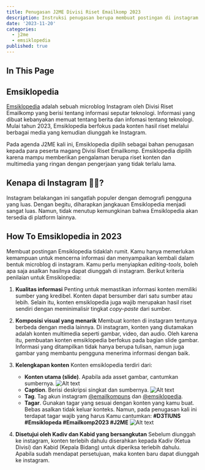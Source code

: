 ```yaml
---
title: Penugasan J2ME Divisi Riset Emailkomp 2023
description: Instruksi penugasan berupa membuat postingan di instagram
date: '2023-11-20'
categories:
  - j2me
  - emsiklopedia
published: true
---
```



## In This Page

## Emsiklopedia
[Emsiklopedia](https://instagram.com/emsiklopedia) adalah sebuah microblog Instagram oleh Divisi Riset Emailkomp yang berisi tentang informasi seputar teknologi. Informasi yang dibuat kebanyakan memuat tentang berita dan infomasi tentang teknologi. Mulai tahun 2023, Emsiklopedia berfokus pada konten hasil riset melalui berbagai media yang kemudian diunggah ke Instagram.

Pada agenda J2ME kali ini, Emsiklopedia dipilih sebagai bahan penugasan kepada para peserta magang Divisi Riset Emailkomp. Emsiklopedia dipilih karena mampu memberikan pengalaman berupa riset konten dan multimedia yang ringan dengan pengerjaan yang tidak terlalu lama.

## Kenapa di Instagram 🤷‍♂️?
Instagram belakangan ini sangatlah populer dengan demografi pengguna yang luas. Dengan begitu, diharapkan jangkauan Emsiklopedia menjadi sangat luas. Namun, tidak menutup kemungkinan bahwa Emsiklopedia akan tersedia di platform lainnya.

## How To Emsiklopedia in 2023
Membuat postingan Emsiklopedia tidaklah rumit. Kamu hanya memerlukan kemampuan untuk mencerna informasi dan menyampaikan kembali dalam bentuk microblog di instagram. Kamu perlu menyiapkan *editing-tools*, boleh apa saja asalkan hasilnya dapat diunggah di instagram. Berikut kriteria penilaian untuk Emsiklopedia:

1. **Kualitas informasi**
	Penting untuk memastikan informasi konten memiliki sumber yang kredibel. Konten dapat bersumber dari satu sumber atau lebih. Selain itu, konten emsiklopedia juga wajib merupakan hasil riset sendiri dengan meminimalisir tingkat *copy-paste* dari sumber.

2. **Komposisi visual yang menarik**
	Membuat konten di instagram tentunya berbeda dengan media lainnya. Di instagram, konten yang diutamakan adalah konten multimedia seperti gambar, video, dan audio. Oleh karena itu, pembuatan konten emsiklopedia berfokus pada bagian slide gambar. Informasi yang ditampilkan tidak hanya berupa tulisan, namun juga gambar yang membantu pengguna menerima informasi dengan baik.

3. **Kelengkapan konten**
	Konten emsiklopedia terdiri dari:
	- **Konten utama (slide)**. Apabila ada asset gambar, cantumkan sumbernya.
  ![Alt text](/images/image.png)
	- **Caption**. Berisi deskripsi singkat dan sumbernya.
  ![Alt text](/images/image-1.png)
	- **Tag**. Tag akun instagram [@emailkompuns](https://instagram.com/emailkompuns) dan [@emsiklopedia](https://instagram.com/emsiklopedia).
	- **Tagar**. Gunakan tagar yang sesuai dengan konten yang kamu buat. Bebas asalkan tidak keluar konteks. Namun, pada penugasan kali ini terdapat tagar wajib yang harus Kamu cantumkan: **#D3TIUNS #Emsiklopeda #Emailkomp2023 #J2ME**
  ![Alt text](/images/image-2.png)

1. **Disetujui oleh Kadiv dan Kabid yang bersangkutan**
	Sebelum diunggah ke instagram, konten terlebih dahulu diserahkan kepada Kadiv (Ketua Divisi) dan Kabid (Kepala Bidang) untuk diperiksa terlebih dahulu. Apabila sudah mendapat persetujuan, maka konten baru dapat diunggah ke instagram.

